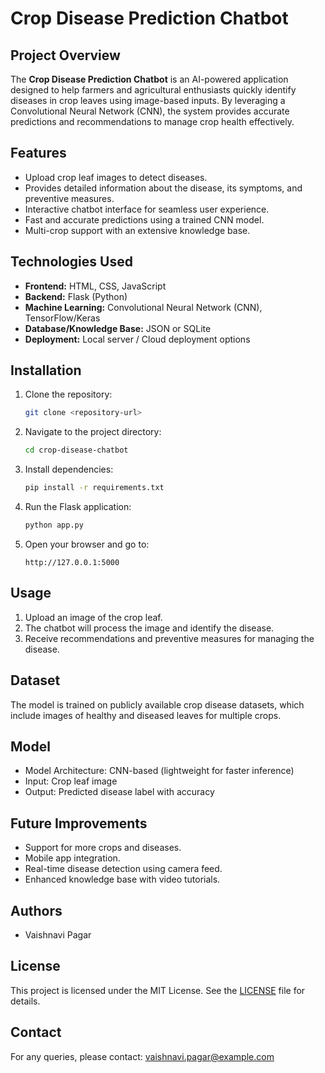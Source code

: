 # Crop Disease Prediction Chatbot

## Project Overview
The **Crop Disease Prediction Chatbot** is an AI-powered application designed to help farmers and agricultural enthusiasts quickly identify diseases in crop leaves using image-based inputs. By leveraging a Convolutional Neural Network (CNN), the system provides accurate predictions and recommendations to manage crop health effectively.

## Features
- Upload crop leaf images to detect diseases.
- Provides detailed information about the disease, its symptoms, and preventive measures.
- Interactive chatbot interface for seamless user experience.
- Fast and accurate predictions using a trained CNN model.
- Multi-crop support with an extensive knowledge base.

## Technologies Used
- **Frontend:** HTML, CSS, JavaScript
- **Backend:** Flask (Python)
- **Machine Learning:** Convolutional Neural Network (CNN), TensorFlow/Keras
- **Database/Knowledge Base:** JSON or SQLite
- **Deployment:** Local server / Cloud deployment options

## Installation
1. Clone the repository:
   ```bash
   git clone <repository-url>
   ```
2. Navigate to the project directory:
   ```bash
   cd crop-disease-chatbot
   ```
3. Install dependencies:
   ```bash
   pip install -r requirements.txt
   ```
4. Run the Flask application:
   ```bash
   python app.py
   ```
5. Open your browser and go to:
   ```
   http://127.0.0.1:5000
   ```

## Usage
1. Upload an image of the crop leaf.
2. The chatbot will process the image and identify the disease.
3. Receive recommendations and preventive measures for managing the disease.

## Dataset
The model is trained on publicly available crop disease datasets, which include images of healthy and diseased leaves for multiple crops.

## Model
- Model Architecture: CNN-based (lightweight for faster inference)
- Input: Crop leaf image
- Output: Predicted disease label with accuracy

## Future Improvements
- Support for more crops and diseases.
- Mobile app integration.
- Real-time disease detection using camera feed.
- Enhanced knowledge base with video tutorials.

## Authors
- Vaishnavi Pagar

## License
This project is licensed under the MIT License. See the [LICENSE](LICENSE) file for details.

## Contact
For any queries, please contact: vaishnavi.pagar@example.com

